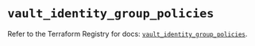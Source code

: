 # `vault_identity_group_policies`

Refer to the Terraform Registry for docs: [`vault_identity_group_policies`](https://registry.terraform.io/providers/hashicorp/vault/4.7.0/docs/resources/identity_group_policies).
